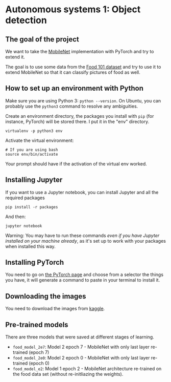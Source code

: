 # Autonomous systems 1: Object detection

## The goal of the project

We want to take the [MobileNet](https://pytorch.org/hub/pytorch_vision_mobilenet_v2/) implementation with PyTorch and try to extend it.

The goal is to use some data from the [Food 101 dataset](https://www.kaggle.com/kmader/food41) and try to use it to extend MobileNet so that it can classify pictures of food as well.

## How to set up an environment with Python

Make sure you are using Python 3: `python --version`. On Ubuntu, you can probably use the `python3` command to resolve any ambiguities.

Create an environment directory, the packages you install with `pip` (for instance, PyTorch) will be stored there. I put it in the "env" directory.

    virtualenv -p python3 env

Activate the virtual environment:

    # If you are using bash
    source env/bin/activate

Your prompt should have if the activation of the virtual env worked.

## Installing Jupyter

If you want to use a Jupyter notebook, you can install Jupyter and all the required packages

    pip install -r packages

And then:

    jupyter notebook

Warning: You may have to run these commands *even if you have Jupyter installed on your machine already*, as it's set up to work with your packages when installed this way.

## Installing PyTorch

You need to go on [the PyTorch page](https://pytorch.org/get-started/locally/#mac-anaconda) and choose from a selector the things you have, it will generate a command to paste in your terminal to install it.

## Downloading the images

You need to download the images from [kaggle](https://www.kaggle.com/kmader/food41#1002850.jpg).

## Pre-trained models

There are three models that were saved at different stages of learning.

- `food_model_2e7`: Model 2 epoch 7 - MobileNet with only last layer re-trained (epoch 7)
- `food_model_2e0`: Model 2 epoch 0 - MobileNet with only last layer re-trained (epoch 0)
- `food_model_e2`: Model 1 epoch 2 - MobileNet architecture re-trained on the food data set (without re-initliazing the weights).
